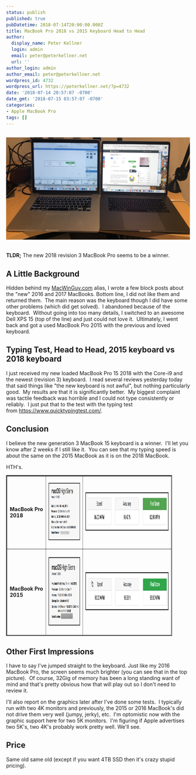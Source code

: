 ```yaml
---
status: publish
published: true
pubDatetime: 2018-07-14T20:00:00.000Z
title: MacBook Pro 2018 vs 2015 Keyboard Head to Head
author:
  display_name: Peter Kellner
  login: admin
  email: peter@peterkellner.net
  url: ''
author_login: admin
author_email: peter@peterkellner.net
wordpress_id: 4732
wordpress_url: https://peterkellner.net/?p=4732
date: '2018-07-14 20:57:07 -0700'
date_gmt: '2018-07-15 03:57:07 -0700'
categories:
- Apple MacBook Pro
tags: []
---
```

<h2><a href="/wp/wp/wp-content/uploads/2018/07/combined.png"><img class="alignnone size-full wp-image-4738" src="/wp/wp/wp-content/uploads/2018/07/combined.png" alt="" width="600" height="279" /></a></h2>
<h2></h2>
<p><strong>TLDR;</strong> The new 2018 revision 3 MacBook Pro seems to be a winner.</p>
<h2>A Little Background</h2>
<p>Hidden behind my <a href="http://macwinguy.com/2016/11/why-i-returned-my-macbook-pro-15-with-the-touch-bar/">MacWinGuy.com</a> alias, I wrote a few block posts about the "new" 2016 and 2017 MacBooks. Bottom line, I did not like them and returned them.  The main reason was the keyboard though I did have some other problems (which did get solved).  I abandoned because of the keyboard.  Without going into too many details, I switched to an awesome Dell XPS 15 (top of the line) and just could not love it.  Ultimately, I went back and got a used MacBook Pro 2015 with the previous and loved keyboard.</p>
<h2>Typing Test, Head to Head, 2015 keyboard vs 2018 keyboard</h2>
<p>I just received my new loaded MacBook Pro 15 2018 with the Core-i9 and the newest (revision 3) keyboard.  I read several reviews yesterday today that said things like "the new keyboard is not awful", but nothing particularly good.  My results are that it is significantly better.  My biggest complaint was tactile feedback was horrible and I could not type consistently or reliably.  I just put that to the test with the typing test from <a href="https://www.quicktypingtest.com/">https://www.quicktypingtest.com/</a>.</p>
<h2>Conclusion</h2>
<p>I believe the new generation 3 MacBook 15 keyboard is a winner.  I'll let you know after 2 weeks if I still like it.  You can see that my typing speed is about the same on the 2015 MacBook as it is on the 2018 MacBook.</p>
<p>HTH's.</p>
<table class="aligncenter" style="width: 90%; border-collapse: collapse; border-style: inset;" border="2" cellpadding="2">
<tbody>
<tr style="height: 193px;">
<td style="width: 111px; height: 193px;"><strong>MacBook Pro 2018</strong></td>
<td style="width: 150px; height: 193px;"><a href="/wp/wp/wp-content/uploads/2018/07/i9stats.png"><img class="alignnone wp-image-4734" src="/wp/wp/wp-content/uploads/2018/07/i9stats-300x204.png" alt="" width="229" height="156" /></a></td>
<td style="width: 396px; height: 193px;"><a href="/wp/wp/wp-content/uploads/2018/07/i9.png"><img class="alignnone wp-image-4736 size-full" src="/wp/wp/wp-content/uploads/2018/07/i9.png" alt="" width="689" height="104" /></a></td>
</tr>
<tr style="height: 229px;">
<td style="width: 111px; height: 229px;"><strong>MacBook Pro 2015</strong></td>
<td style="width: 150px; height: 229px;"><a href="/wp/wp/wp-content/uploads/2018/07/i7stats.png"><img class="alignnone wp-image-4733" src="/wp/wp/wp-content/uploads/2018/07/i7stats.png" alt="" width="227" height="186" /></a></td>
<td style="width: 396px; height: 229px;"><a href="/wp/wp/wp-content/uploads/2018/07/i7.png"><img class="alignnone size-full wp-image-4735" src="/wp/wp/wp-content/uploads/2018/07/i7.png" alt="" width="692" height="103" /></a></td>
</tr>
</tbody>
</table>
<h2>Other First Impressions</h2>
<p>I have to say I've jumped straight to the keyboard. Just like my 2016 MacBook Pro, the screen seems much brighter (you can see that in the top picture).  Of course, 32Gig of memory has been a long standing want of mind and that's pretty obvious how that will play out so I don't need to review it.</p>
<p>I'll also report on the graphics later after I've done some tests.  I typically run with two 4K monitors and previously, the 2015 or 2016 MacBook's did not drive them very well (jumpy, jerky), etc.  I'm optomistic now with the graphic support here for two 5K monitors.  I'm figuring if Apple advertises two 5K's, two 4K's probably work pretty well. We'll see.</p>
<h2>Price</h2>
<p>Same old same old (except if you want 4TB SSD then it's crazy stupid pricing).</p>
<p>&nbsp;</p>
